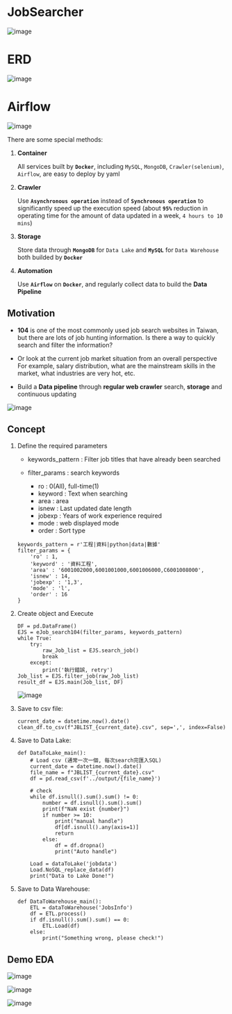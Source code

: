 ﻿# JobSearcher
![image](https://github.com/DrDAN6770/JobSearcher/assets/118630187/822dd064-62b9-4bfb-8389-6b915e8003e0)

# ERD
![image](https://github.com/DrDAN6770/JobSearcher/assets/118630187/51b39d52-495b-43f4-b238-6151d458fa04)

# Airflow
![image](https://github.com/DrDAN6770/JobSearcher/assets/118630187/b5418b66-6f1e-462d-8572-fa928055c588)

There are some special methods:
1. **Container**
   
   All services built by **`Docker`**, including `MySQL`, `MongoDB`, `Crawler(selenium)`, `Airflow`, are easy to deploy by yaml
   
1. **Crawler**

   Use **`Asynchronous operation`** instead of **`Synchronous operation`** to significantly speed up the execution speed (about **`95%`** reduction in operating time for the amount of data updated in a week, `4 hours to 10 mins`) 
    
3. **Storage**

    Store data through **`MongoDB`** for `Data Lake` and **`MySQL`** for `Data Warehouse` both builded by **`Docker`** 

4. **Automation**

    Use **`Airflow`** on **`Docker`**, and regularly collect data to build the **Data Pipeline**

## Motivation
* **104** is one of the most commonly used job search websites in Taiwan, but there are lots of job hunting information.
Is there a way to quickly search and filter the information?

* Or look at the current job market situation from an overall perspective
For example, salary distribution, what are the mainstream skills in the market, what industries are very hot, etc.

* Build a **Data pipeline** through **regular web crawler** search, **storage** and continuous updating

![image](https://github.com/DrDAN6770/JobSearcher/assets/118630187/3a2ffa50-6405-4183-a88c-73d1944d4ab6)

## Concept
1. Define the required parameters
    
    * keywords_pattern : Filter job titles that have already been searched
    * filter_params : search keywords
        
        * ro : 0(All), full-time(1)
        * keyword : Text when searching
        * area : area
        * isnew : Last updated date length
        * jobexp : Years of work experience required
        * mode : web displayed mode
        * order : Sort type
    ```
    keywords_pattern = r'工程|資料|python|data|數據'
    filter_params = {
        'ro' : 1,
        'keyword' : '資料工程',
        'area' : '6001002000,6001001000,6001006000,C6001008000',
        'isnew' : 14,
        'jobexp' : '1,3',
        'mode' : 'l',
        'order' : 16
    }
    ```

2. Create object and Execute
    ```
    DF = pd.DataFrame()
    EJS = eJob_search104(filter_params, keywords_pattern)
    while True:
        try:
            raw_Job_list = EJS.search_job()
            break
        except:
            print('執行錯誤, retry')
    Job_list = EJS.filter_job(raw_Job_list)
    result_df = EJS.main(Job_list, DF)
    ```
    ![image](https://github.com/DrDAN6770/JobSearcher/assets/118630187/6e620f1b-5837-4545-af0f-6b8cae96690d)

3. Save to csv file:
    ```
    current_date = datetime.now().date()
    clean_df.to_csv(f"JBLIST_{current_date}.csv", sep=',', index=False)
    ```
4. Save to Data Lake:
    ```
    def DataToLake_main():
        # Load csv (通常一次一個, 每次search完匯入SQL)
        current_date = datetime.now().date()
        file_name = f"JBLIST_{current_date}.csv"
        df = pd.read_csv(f'../output/{file_name}')
    
        # check
        while df.isnull().sum().sum() != 0:
            number = df.isnull().sum().sum()
            print(f"NaN exist {number}")
            if number >= 10:
                print("manual handle")
                df[df.isnull().any(axis=1)]
                return
            else:
                df = df.dropna()
                print("Auto handle")
        
        Load = dataToLake('jobdata')
        Load.NoSQL_replace_data(df)
        print("Data to Lake Done!")
    ```
5. Save to Data Warehouse:
    ```
    def DataToWarehouse_main():
        ETL = dataToWarehouse('JobsInfo')
        df = ETL.process()
        if df.isnull().sum().sum() == 0:
            ETL.Load(df)
        else:
            print("Something wrong, please check!")
    ```

## Demo EDA
![image](https://github.com/DrDAN6770/JobSearcher/assets/118630187/aa453aaa-6f09-43fb-9899-97c108d58178)

![image](https://github.com/DrDAN6770/JobSearcher/assets/118630187/770a6ece-e02d-4b91-bdd6-f666022364a0)

![image](https://github.com/DrDAN6770/JobSearcher/assets/118630187/05fcbebb-79b0-450d-957e-4a8b7fea3268)
